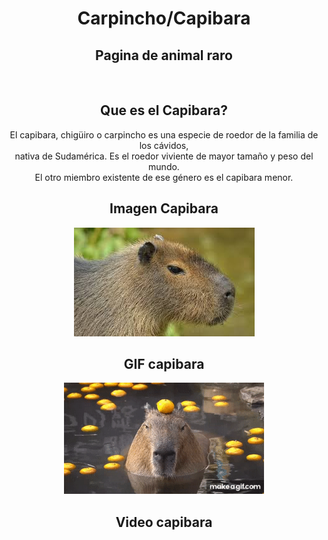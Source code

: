 <!DOCTYPE html>
<html lang="en">
<head>
    <meta charset="UTF-8">
    <meta name="viewport" content="width=device-width, initial-scale=1.0">
    <link rel="stylesheet" href="style copy.css">
    <link rel="icon" href="capijpg.jpg">
    <title>Document</title>
</head>
<body>
    <center>
    <h1>Carpincho/Capibara</h1>
    <h2>Pagina de animal raro</h2>
    <br>
    <h2>Que es el Capibara?</h2>
    <p>El capibara, chigüiro o carpincho es una especie de roedor de la familia de los cávidos,<br>nativa de Sudamérica. 
        Es el roedor viviente de mayor tamaño y peso del mundo.<br>El otro miembro existente de ese género es el capibara menor.
    </p>
    <h2>Imagen Capibara</h2>
    <img src="capibarajpg.jpg" alt="chuy">
    <h2>GIF capibara</h2>
    <img src= "capibarogif.gif" alt="joselito">
    <h2>Video capibara</h2
        <video height="40%" width="60%" controls>
            <source src="videoplayback.mp4" type="video/mp4" alt="memito">
        </video>
    </center>
</body>
</html>
